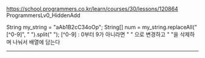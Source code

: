 https://school.programmers.co.kr/learn/courses/30/lessons/120864
ProgrammersLv0_HiddenAdd

String my_string = "aAb1B2cC34oOp";
String[] num = my_string.replaceAll("[^0-9]", " ").split(" ");
[^0-9] : 0부터 9가 아니라면 " " 으로 변경하고
" "을 삭제하며 나눠서 배열에 담는다

---------------------------------------------------------------------------

